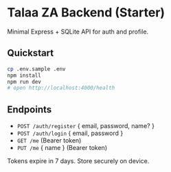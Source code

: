 # Talaa ZA Backend (Starter)

Minimal Express + SQLite API for auth and profile.

## Quickstart
```bash
cp .env.sample .env
npm install
npm run dev
# open http://localhost:4000/health
```

## Endpoints
- `POST /auth/register` { email, password, name? }
- `POST /auth/login` { email, password }
- `GET /me` (Bearer token)
- `PUT /me` { name } (Bearer token)

Tokens expire in 7 days. Store securely on device.